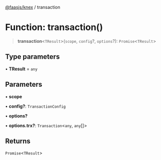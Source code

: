 [@faasjs/knex](../README.md) / transaction

# Function: transaction()

> **transaction**\<`TResult`\>(`scope`, `config`?, `options`?): `Promise`\<`TResult`\>

## Type parameters

• **TResult** = `any`

## Parameters

• **scope**

• **config?**: `TransactionConfig`

• **options?**

• **options\.trx?**: `Transaction`\<`any`, `any`[]\>

## Returns

`Promise`\<`TResult`\>
